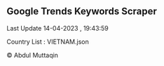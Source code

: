 

## Google Trends Keywords Scraper 
 
Last Update 14-04-2023 , 19:43:59

Country List :
VIETNAM.json



© Abdul Muttaqin 
